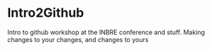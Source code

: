 # Intro2Github
Intro to github workshop at the INBRE conference and stuff.
Making changes to your changes, and changes to yours
